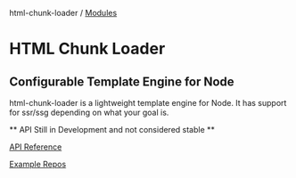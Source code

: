 html-chunk-loader / [Modules](modules.md)

# HTML Chunk Loader
## Configurable Template Engine for Node

html-chunk-loader is a lightweight template engine for Node. It has support for ssr/ssg depending on what your goal is.

** API Still in Development and not considered stable ** 

[API Reference](https://github.com/abschill/html-chunk-loader/tree/master/docs/modules.md)

[Example Repos](https://github.com/abschill/html-chunk-loader-examples)
